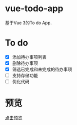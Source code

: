 # vue-todo-app
基于Vue 3的To do App.

# To do 
- [x] 添加待办事项列表
- [x] 删除待办事项
- [x] 筛选已完成和未完成的待办事项
- [ ] 支持存储功能
- [ ] 优化代码
# 预览
[点击预览](https://upbeat-neumann-5666fd.netlify.app/)
